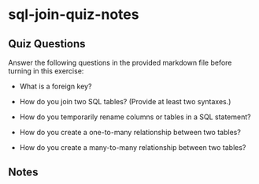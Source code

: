 # sql-join-quiz-notes

## Quiz Questions

Answer the following questions in the provided markdown file before turning in this exercise:

- What is a foreign key?

- How do you join two SQL tables? (Provide at least two syntaxes.)

- How do you temporarily rename columns or tables in a SQL statement?

- How do you create a one-to-many relationship between two tables?

- How do you create a many-to-many relationship between two tables?

## Notes
